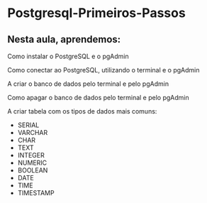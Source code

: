 # Postgresql-Primeiros-Passos

## Nesta aula, aprendemos:

Como instalar o PostgreSQL e o pgAdmin

Como conectar ao PostgreSQL, utilizando o terminal e o pgAdmin

A criar o banco de dados pelo terminal e pelo pgAdmin

Como apagar o banco de dados pelo terminal e pelo pgAdmin

A criar tabela com os tipos de dados mais comuns:
- SERIAL
- VARCHAR
- CHAR
- TEXT
- INTEGER
- NUMERIC
- BOOLEAN
- DATE
- TIME
- TIMESTAMP
